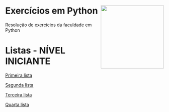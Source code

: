 # Exercícios em Python <img src="https://upload.wikimedia.org/wikipedia/commons/thumb/8/82/Text-x-python.svg/1200px-Text-x-python.svg.png" align="right" width="200">

Resolução de exercícios da faculdade em Python
 
 
# Listas - NÍVEL INICIANTE
[Primeira lista](https://github.com/thomazllr/exercicios-python/tree/main/1.%20Lista)

[Segunda lista](https://github.com/thomazllr/exercicios-python/tree/main/2.%20Lista)

[Terceira lista](https://github.com/thomazllr/exercicios-python/tree/main/3.%20Lista)

[Quarta lista](https://github.com/thomazllr/exercicios-python/tree/main/4.%20Lista)

